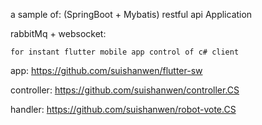 a sample of: 
(SpringBoot + Mybatis) 
restful api Application


rabbitMq + websocket:
 
    for instant flutter mobile app control of c# client 

   app: https://github.com/suishanwen/flutter-sw

   controller: https://github.com/suishanwen/controller.CS
    
   handler: https://github.com/suishanwen/robot-vote.CS
